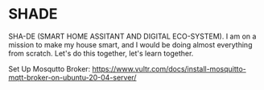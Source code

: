# SHADE
SHA-DE (SMART HOME ASSITANT AND DIGITAL ECO-SYSTEM). I am on a mission to make my house smart, and I would be doing almost everything from scratch. Let's do this together, let's learn together.


Set Up Mosqutto Broker: https://www.vultr.com/docs/install-mosquitto-mqtt-broker-on-ubuntu-20-04-server/


